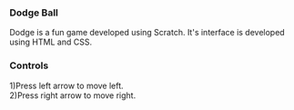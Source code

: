 ### Dodge Ball
Dodge is a fun game developed using Scratch. It's interface is developed using HTML and CSS.

### Controls
 1)Press left arrow to move left.\
 2)Press right arrow to move right.





